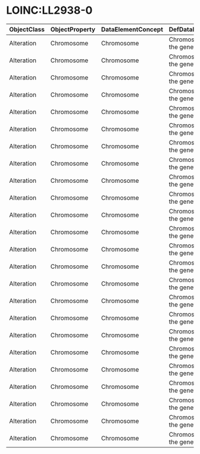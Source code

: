 # LOINC:LL2938-0

| ObjectClass | ObjectProperty | DataElementConcept | DefDataElementConcept | ValueMeaning | LabelValueMeaning | Referentiel | url | ConceptualDomain | TypeConceptualDomain | FormatConceptualDomain | IdDataElementConcept | Comments |
| ----------- | -------------- | ------------------ | --------------------- | ------------ | ----------------- | ----------- | --- | ---------------- | -------------------- | ---------------------- | -------------------- | -------- |
| Alteration | Chromosome | Chromosome | Chromosome containing the genetic finding | LA21254-0 | chr1 | LOINC | http://r.details.loinc.org/AnswerList/LL2938-0.html | LOINC:LL2938-0 | Enumerated | String | O19 |  |
| Alteration | Chromosome | Chromosome | Chromosome containing the genetic finding | LA21255-7 | chr2 | LOINC | http://r.details.loinc.org/AnswerList/LL2938-0.html | LOINC:LL2938-0 | Enumerated | String | O19 |  |
| Alteration | Chromosome | Chromosome | Chromosome containing the genetic finding | LA21256-5 | chr3 | LOINC | http://r.details.loinc.org/AnswerList/LL2938-0.html | LOINC:LL2938-0 | Enumerated | String | O19 |  |
| Alteration | Chromosome | Chromosome | Chromosome containing the genetic finding | LA21257-3 | chr4 | LOINC | http://r.details.loinc.org/AnswerList/LL2938-0.html | LOINC:LL2938-0 | Enumerated | String | O19 |  |
| Alteration | Chromosome | Chromosome | Chromosome containing the genetic finding | LA21258-1 | chr5 | LOINC | http://r.details.loinc.org/AnswerList/LL2938-0.html | LOINC:LL2938-0 | Enumerated | String | O19 |  |
| Alteration | Chromosome | Chromosome | Chromosome containing the genetic finding | LA21259-9 | chr6 | LOINC | http://r.details.loinc.org/AnswerList/LL2938-0.html | LOINC:LL2938-0 | Enumerated | String | O19 |  |
| Alteration | Chromosome | Chromosome | Chromosome containing the genetic finding | LA21260-7 | chr7 | LOINC | http://r.details.loinc.org/AnswerList/LL2938-0.html | LOINC:LL2938-0 | Enumerated | String | O19 |  |
| Alteration | Chromosome | Chromosome | Chromosome containing the genetic finding | LA21261-5 | chr8 | LOINC | http://r.details.loinc.org/AnswerList/LL2938-0.html | LOINC:LL2938-0 | Enumerated | String | O19 |  |
| Alteration | Chromosome | Chromosome | Chromosome containing the genetic finding | LA21262-3 | chr9 | LOINC | http://r.details.loinc.org/AnswerList/LL2938-0.html | LOINC:LL2938-0 | Enumerated | String | O19 |  |
| Alteration | Chromosome | Chromosome | Chromosome containing the genetic finding | LA21263-1 | chr10 | LOINC | http://r.details.loinc.org/AnswerList/LL2938-0.html | LOINC:LL2938-0 | Enumerated | String | O19 |  |
| Alteration | Chromosome | Chromosome | Chromosome containing the genetic finding | LA21264-9 | chr11 | LOINC | http://r.details.loinc.org/AnswerList/LL2938-0.html | LOINC:LL2938-0 | Enumerated | String | O19 |  |
| Alteration | Chromosome | Chromosome | Chromosome containing the genetic finding | LA21265-6 | chr12 | LOINC | http://r.details.loinc.org/AnswerList/LL2938-0.html | LOINC:LL2938-0 | Enumerated | String | O19 |  |
| Alteration | Chromosome | Chromosome | Chromosome containing the genetic finding | LA21266-4 | chr13 | LOINC | http://r.details.loinc.org/AnswerList/LL2938-0.html | LOINC:LL2938-0 | Enumerated | String | O19 |  |
| Alteration | Chromosome | Chromosome | Chromosome containing the genetic finding | LA21267-2 | chr14 | LOINC | http://r.details.loinc.org/AnswerList/LL2938-0.html | LOINC:LL2938-0 | Enumerated | String | O19 |  |
| Alteration | Chromosome | Chromosome | Chromosome containing the genetic finding | LA21268-0 | chr15 | LOINC | http://r.details.loinc.org/AnswerList/LL2938-0.html | LOINC:LL2938-0 | Enumerated | String | O19 |  |
| Alteration | Chromosome | Chromosome | Chromosome containing the genetic finding | LA21269-8 | chr16 | LOINC | http://r.details.loinc.org/AnswerList/LL2938-0.html | LOINC:LL2938-0 | Enumerated | String | O19 |  |
| Alteration | Chromosome | Chromosome | Chromosome containing the genetic finding | LA21270-6 | chr17 | LOINC | http://r.details.loinc.org/AnswerList/LL2938-0.html | LOINC:LL2938-0 | Enumerated | String | O19 |  |
| Alteration | Chromosome | Chromosome | Chromosome containing the genetic finding | LA21271-4 | chr18 | LOINC | http://r.details.loinc.org/AnswerList/LL2938-0.html | LOINC:LL2938-0 | Enumerated | String | O19 |  |
| Alteration | Chromosome | Chromosome | Chromosome containing the genetic finding | LA21272-2 | chr19 | LOINC | http://r.details.loinc.org/AnswerList/LL2938-0.html | LOINC:LL2938-0 | Enumerated | String | O19 |  |
| Alteration | Chromosome | Chromosome | Chromosome containing the genetic finding | LA21273-0 | chr20 | LOINC | http://r.details.loinc.org/AnswerList/LL2938-0.html | LOINC:LL2938-0 | Enumerated | String | O19 |  |
| Alteration | Chromosome | Chromosome | Chromosome containing the genetic finding | LA21274-8 | chr21 | LOINC | http://r.details.loinc.org/AnswerList/LL2938-0.html | LOINC:LL2938-0 | Enumerated | String | O19 |  |
| Alteration | Chromosome | Chromosome | Chromosome containing the genetic finding | LA21275-5 | chr22 | LOINC | http://r.details.loinc.org/AnswerList/LL2938-0.html | LOINC:LL2938-0 | Enumerated | String | O19 |  |
| Alteration | Chromosome | Chromosome | Chromosome containing the genetic finding | LA21276-3 | chrX | LOINC | http://r.details.loinc.org/AnswerList/LL2938-0.html | LOINC:LL2938-0 | Enumerated | String | O19 |  |
| Alteration | Chromosome | Chromosome | Chromosome containing the genetic finding | LA21277-1 | chrY | LOINC | http://r.details.loinc.org/AnswerList/LL2938-0.html | LOINC:LL2938-0 | Enumerated | String | O19 |  |

